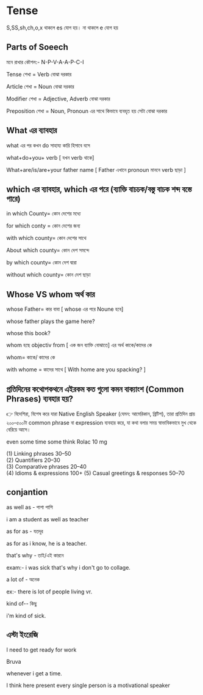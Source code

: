# Tense

S,SS,sh,ch,o,x থাকলে es যোগ হয়।
না থাকলে e যোগ হয়

## Parts of Soeech

মনে রাখার কৌশল:- N-P-V-A-A-P-C-I

Tense শেখা = Verb বোঝা দরকার

Article শেখা = Noun বোঝা দরকার

Modifier শেখা = Adjective, Adverb বোঝা দরকার

Preposition শেখা = Noun, Pronoun এর সাথে কিভাবে ব্যবহৃত হয় সেটা বোঝা দরকার



## What এর ব্যাবহার

what এর পর কখন do সাহায্য কারি হিসাবে বসে

what+do+you+ verb [ যখন verb থাকে]

What+are/is/are+your father name [ Father এখানে pronoun মাননে verb ছাড়া ]

## which এর ব্যাবহার,  which এর পরে (ব্যাক্তি বাচচক/বস্তু বাচক শব্দ বস্তে পারে)

in which County= কোন দেশের মধ্যে

for which conty = কোন দেশের জন্য

with which county= কোন দেশের সাথে

About which county= কোন দেশ সমন্দে

by which county= কোন দেশ দ্বারা

without which county= কোন দেশ ছাড়া


## Whose VS whom অর্থ কার

whose Father= কার বাবা [ whose এর পরে Noune হবে]

whose father plays the game here?

whose this book?

whom হছে objectiv from [ এক জন ব্যাক্তি বোঝাতে] এর অর্থ কাকে/কাদের কে

whom= কাকে/ কাদের কে

with whome = কাদের সাথে [ With home are you spacking? ]



## প্রতিদিনের কথোপকথনে এইরকম কত গুলো কমন বাক্যাংশ (Common Phrases) ব্যবহার হয়?

👉 বিদেশিরা, বিশেষ করে যারা Native English Speaker (যেমন: আমেরিকান, ব্রিটিশ), তারা প্রতিদিন প্রায় ২০০–৫০০টা common phrase বা expression ব্যবহার করে, যা কথা বলার সময় স্বাভাবিকভাবে মুখ থেকে বেরিয়ে আসে।


 even
some time
some think
Rolac 10 mg

(1) Linking phrases	30–50	
(2) Quantifiers	20–30	
(3) Comparative phrases	20–40	
(4) Idioms & expressions	100+
(5) Casual greetings & responses	50–70	

## conjantion

as well as - পাশা পাশি

i am a student as well as  teacher


as for as - যতদূর

as for as i know,  he is a teacher.


that's why - তাই/এই কারনে

exam:- i was sick that's why i don't go to collage.


a lot of - অনেক

ex:- there is lot of people living vr.

kind of-- কিছু

i'm kind of sick.


## এস্টা ইংরেজি

I need to get ready for work

Bruva

whenever i get a time.

I think here present every single person is a motivational speaker

